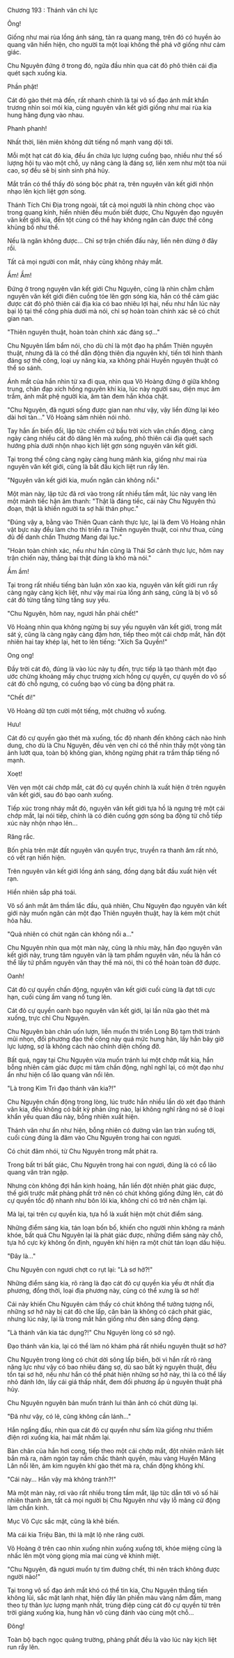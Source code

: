 




Chương 193 : Thánh văn chi lực


Ông!

Giống như mai rùa lồng ánh sáng, tản ra quang mang, trên đó có huyền ảo quang văn hiển hiện, cho người ta một loại không thể phá vỡ giống như cảm giác.

Chu Nguyên đứng ở trong đó, ngửa đầu nhìn qua cát đỏ phô thiên cái địa quét sạch xuống kia.

Phần phật!

Cát đỏ gào thét mà đến, rất nhanh chính là tại vô số đạo ánh mắt khẩn trương nhìn soi mói kia, cùng nguyên văn kết giới giống như mai rùa kia hung hăng đụng vào nhau.

Phanh phanh!

Nhất thời, liên miên không dứt tiếng nổ mạnh vang dội tới.

Mỗi một hạt cát đỏ kia, đều ẩn chứa lực lượng cuồng bạo, nhiều như thế số lượng hội tụ vào một chỗ, uy năng càng là đáng sợ, liền xem như một tòa núi cao, sợ đều sẽ bị sinh sinh phá hủy.

Mắt trần có thể thấy đỏ sóng bộc phát ra, trên nguyên văn kết giới nhộn nhạo lên kịch liệt gợn sóng.

Thánh Tích Chi Địa trong ngoài, tất cả mọi người là nhìn chòng chọc vào trong quang kính, hiển nhiên đều muốn biết được, Chu Nguyên đạo nguyên văn kết giới kia, đến tột cùng có thể hay không ngăn cản được thế công khủng bố như thế.

Nếu là ngăn không được... Chỉ sợ trận chiến đấu này, liền nên dừng ở đây rồi.

Tất cả mọi người con mắt, nháy cũng không nháy mắt.

Ầm! Ầm!

Đứng ở trong nguyên văn kết giới Chu Nguyên, cũng là nhìn chằm chằm nguyên văn kết giới điên cuồng tóe lên gợn sóng kia, hắn có thể cảm giác được cát đỏ phô thiên cái địa kia có bao nhiêu lợi hại, nếu như hắn lúc này bại lộ tại thế công phía dưới mà nói, chỉ sợ hoàn toàn chính xác sẽ có chút gian nan.

"Thiên nguyên thuật, hoàn toàn chính xác đáng sợ..."

Chu Nguyên lẩm bẩm nói, cho dù chỉ là một đạo hạ phẩm Thiên nguyên thuật, nhưng đã là có thể dẫn động thiên địa nguyên khí, tiến tới hình thành đáng sợ thế công, loại uy năng kia, xa không phải Huyền nguyên thuật có thể so sánh.

Ánh mắt của hắn nhìn từ xa đi qua, nhìn qua Võ Hoàng đứng ở giữa không trung, chân đạp xích hồng nguyên khí kia, lúc này người sau, diện mục âm trầm, ánh mắt phệ người kia, âm tàn đem hắn khóa chặt.

"Chu Nguyên, đã ngươi sống được gian nan như vậy, vậy liền đừng lại kéo dài hơi tàn..." Võ Hoàng sâm nhiên nói nhỏ.

Tay hắn ấn biến đổi, lập tức chiếm cứ bầu trời xích vân chấn động, càng ngày càng nhiều cát đỏ dâng lên mà xuống, phô thiên cái địa quét sạch hướng phía dưới nhộn nhạo kịch liệt gợn sóng nguyên văn kết giới.

Tại trong thế công càng ngày càng hung mãnh kia, giống như mai rùa nguyên văn kết giới, cũng là bắt đầu kịch liệt run rẩy lên.

"Nguyên văn kết giới kia, muốn ngăn cản không nổi."

Một màn này, lập tức đã rơi vào trong rất nhiều tầm mắt, lúc này vang lên một mảnh tiếc hận âm thanh: "Thật là đáng tiếc, cái này Chu Nguyên thủ đoạn, thật là khiến người ta sợ hãi thán phục."

"Đúng vậy a, bằng vào Thiên Quan cảnh thực lực, lại là đem Võ Hoàng nhân vật bực này đều làm cho thi triển ra Thiên nguyên thuật, coi như thua, cũng đủ để danh chấn Thương Mang đại lục."

"Hoàn toàn chính xác, nếu như hắn cũng là Thái Sơ cảnh thực lực, hôm nay trận chiến này, thắng bại thật đúng là khó mà nói."

Ầm ầm!

Tại trong rất nhiều tiếng bàn luận xôn xao kia, nguyên văn kết giới run rẩy càng ngày càng kịch liệt, như vậy mai rùa lồng ánh sáng, cũng là bị vô số cát đỏ từng tầng từng tầng suy yếu.

"Chu Nguyên, hôm nay, ngươi hẳn phải chết!"

Võ Hoàng nhìn qua không ngừng bị suy yếu nguyên văn kết giới, trong mắt sát ý, cũng là càng ngày càng đậm hơn, tiếp theo một cái chớp mắt, hắn đột nhiên hai tay khép lại, hét to lên tiếng: "Xích Sa Quyền!"

Ong ong!

Đầy trời cát đỏ, đúng là vào lúc này tụ đến, trực tiếp là tạo thành một đạo ước chừng khoảng mấy chục trượng xích hồng cự quyền, cự quyền do vô số cát đỏ chỗ ngưng, có cuồng bạo vô cùng ba động phát ra.

"Chết đi!"

Võ Hoàng dữ tợn cười một tiếng, một chưởng vỗ xuống.

Hưu!

Cát đỏ cự quyền gào thét mà xuống, tốc độ nhanh đến không cách nào hình dung, cho dù là Chu Nguyên, đều vẻn vẹn chỉ có thể nhìn thấy một vòng tàn ảnh lướt qua, toàn bộ không gian, không ngừng phát ra trầm thấp tiếng nổ mạnh.

Xoẹt!

Vẻn vẹn một cái chớp mắt, cát đỏ cự quyền chính là xuất hiện ở trên nguyên văn kết giới, sau đó bạo oanh xuống.

Tiếp xúc trong nháy mắt đó, nguyên văn kết giới tựa hồ là ngưng trệ một cái chớp mắt, lại nói tiếp, chính là có điên cuồng gợn sóng ba động từ chỗ tiếp xúc này nhộn nhạo lên...

Răng rắc.

Bốn phía trên mặt đất nguyên văn quyển trục, truyền ra thanh âm rất nhỏ, có vết rạn hiển hiện.

Trên nguyên văn kết giới lồng ánh sáng, đồng dạng bắt đầu xuất hiện vết rạn.

Hiển nhiên sắp phá toái.

Vô số ánh mắt âm thầm lắc đầu, quả nhiên, Chu Nguyên đạo nguyên văn kết giới này muốn ngăn cản một đạo Thiên nguyên thuật, hay là kém một chút hỏa hầu.

"Quả nhiên có chút ngăn cản không nổi a..."

Chu Nguyên nhìn qua một màn này, cũng là nhíu mày, hắn đạo nguyên văn kết giới này, trung tâm nguyên văn là tam phẩm nguyên văn, nếu là hắn có thể lấy tứ phẩm nguyên văn thay thế mà nói, thì có thể hoàn toàn đỡ được.

Oanh!

Cát đỏ cự quyền chấn động, nguyên văn kết giới cuối cùng là đạt tới cực hạn, cuối cùng ầm vang nổ tung lên.

Cát đỏ cự quyền oanh bạo nguyên văn kết giới, lại lần nữa gào thét mà xuống, trực chỉ Chu Nguyên.

Chu Nguyên bàn chân uốn lượn, liền muốn thi triển Long Bộ tạm thời tránh mũi nhọn, đối phương đạo thế công này quá mức hung hãn, lấy hắn bây giờ lực lượng, sợ là không cách nào chính diện chống đỡ.

Bất quá, ngay tại Chu Nguyên vừa muốn tránh lui một chớp mắt kia, hắn bỗng nhiên cảm giác được mi tâm chấn động, nghĩ nghĩ lại, có một đạo như ẩn như hiện cổ lão quang văn nổi lên.

"Là trong Kim Trì đạo thánh văn kia?!"

Chu Nguyên chấn động trong lòng, lúc trước hắn nhiều lần dò xét đạo thánh văn kia, đều không có bất kỳ phản ứng nào, lại không nghĩ rằng nó sẽ ở loại khẩn yếu quan đầu này, bỗng nhiên xuất hiện.

Thánh văn như ẩn như hiện, bỗng nhiên có đường vân lan tràn xuống tới, cuối cùng đúng là đâm vào Chu Nguyên trong hai con ngươi.

Có chút đâm nhói, từ Chu Nguyên trong mắt phát ra.

Trong bất tri bất giác, Chu Nguyên trong hai con ngươi, đúng là có cổ lão quang văn tràn ngập.

Nhưng còn không đợi hắn kinh hoảng, hắn liền đột nhiên phát giác được, thế giới trước mắt phảng phất trở nên có chút không giống đứng lên, cát đỏ cự quyền tốc độ nhanh như bôn lôi kia, không chỉ có trở nên chậm lại.

Mà lại, tại trên cự quyền kia, tựa hồ là xuất hiện một chút điểm sáng.

Những điểm sáng kia, tán loạn bốn bố, khiến cho người nhìn không ra mánh khóe, bất quá Chu Nguyên lại là phát giác được, những điểm sáng này chỗ, tựa hồ cực kỳ không ổn định, nguyên khí hiện ra một chút tán loạn dấu hiệu.

"Đây là..."

Chu Nguyên con ngươi chợt co rụt lại: "Là sơ hở?!"

Những điểm sáng kia, rõ ràng là đạo cát đỏ cự quyền kia yếu ớt nhất địa phương, đồng thời, loại địa phương này, cũng có thể xưng là sơ hở!

Cái này khiến Chu Nguyên cảm thấy có chút không thể tưởng tượng nổi, những sơ hở này bị cát đỏ che lấp, căn bản là không có cách phát giác, nhưng lúc này, lại là trong mắt hắn giống như đèn sáng đồng dạng.

"Là thánh văn kia tác dụng?!" Chu Nguyên lòng có sở ngộ.

Đạo thánh văn kia, lại có thể làm nó khám phá rất nhiều nguyên thuật sơ hở?

Chu Nguyên trong lòng có chút dời sông lấp biển, bởi vì hắn rất rõ ràng năng lực như vậy có bao nhiêu đáng sợ, dù sao bất kỳ nguyên thuật, đều tồn tại sơ hở, nếu như hắn có thể phát hiện những sơ hở này, thì là có thể lấy nhỏ đánh lớn, lấy cái giá thấp nhất, đem đối phương ấp ủ nguyên thuật phá hủy.

Chu Nguyên nguyên bản muốn tránh lui thân ảnh có chút dừng lại.

"Đã như vậy, có lẽ, cũng không cần lánh..."

Hắn ngẩng đầu, nhìn qua cát đỏ cự quyền như sấm lửa giống như thiểm điện rơi xuống kia, hai mắt nhắm lại.

Bàn chân của hắn hơi cong, tiếp theo một cái chớp mắt, đột nhiên mãnh liệt bắn mà ra, năm ngón tay nắm chắc thành quyền, màu vàng Huyền Mãng Lân nổi lên, ám kim nguyên khí gào thét mà ra, chấn động không khí.

"Cái này... Hắn vậy mà không tránh?!"

Mà một màn này, rơi vào rất nhiều trong tầm mắt, lập tức dẫn tới vô số hãi nhiên thanh âm, tất cả mọi người bị Chu Nguyên như vậy lỗ mãng cử động làm chấn kinh.

Mục Vô Cực sắc mặt, cũng là khẽ biến.

Mà cái kia Triệu Bàn, thì là mặt lộ nhe răng cười.

Võ Hoàng ở trên cao nhìn xuống nhìn xuống xuống tới, khóe miệng cũng là nhấc lên một vòng giọng mỉa mai cùng vẻ khinh miệt.

"Chu Nguyên, đã ngươi muốn tự tìm đường chết, thì nên trách không được người nào!"

Tại trong vô số đạo ánh mắt khó có thể tin kia, Chu Nguyên thẳng tiến không lùi, sắc mặt lạnh nhạt, hiện đầy lân phiến màu vàng nắm đấm, mang theo tự thân lực lượng mạnh nhất, trùng điệp cùng cát đỏ cự quyền từ trên trời giáng xuống kia, hung hãn vô cùng đánh vào cùng một chỗ...

Đông!

Toàn bộ bạch ngọc quảng trường, phảng phất đều là vào lúc này kịch liệt run rẩy lên.




